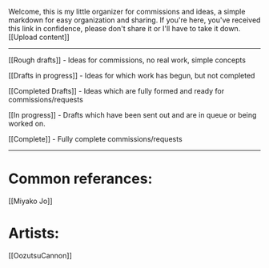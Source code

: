 Welcome, this is my little organizer for commissions and ideas, a simple markdown for easy organization and sharing. If you're here, you've received this link in confidence, please don't share it or I'll have to take it down. [[Upload content]]

---

[[Rough drafts]] - Ideas for commissions, no real work, simple concepts

[[Drafts in progress]] - Ideas for which work has begun, but not completed

[[Completed Drafts]] - Ideas which are fully formed and ready for commissions/requests

[[In progress]] - Drafts which have been sent out and are in queue or being worked on.

[[Complete]] - Fully complete commissions/requests

---

# Common referances:

[[Miyako Jo]]

# Artists:
[[OozutsuCannon]]